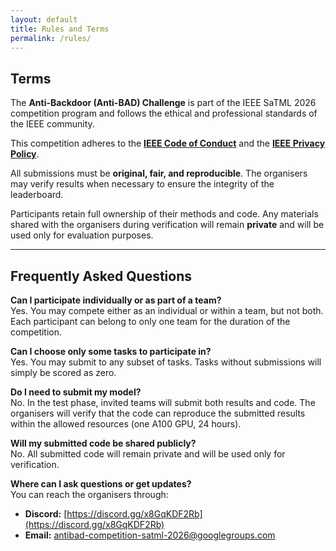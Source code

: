 ```yaml
---
layout: default
title: Rules and Terms
permalink: /rules/
---
```


## Terms

The **Anti-Backdoor (Anti-BAD) Challenge** is part of the IEEE SaTML 2026 competition program and follows the ethical and professional standards of the IEEE community.

This competition adheres to the [**IEEE Code of Conduct**](https://www.ieee.org/content/dam/ieee-org/ieee/web/org/about/ieee_code_of_conduct.pdf) and the [**IEEE Privacy Policy**](https://privacy.ieee.org/policies).

All submissions must be **original, fair, and reproducible**. The organisers may verify results when necessary to ensure the integrity of the leaderboard.

Participants retain full ownership of their methods and code. Any materials shared with the organisers during verification will remain **private** and will be used only for evaluation purposes.

---

## Frequently Asked Questions

**Can I participate individually or as part of a team?**  
Yes. You may compete either as an individual or within a team, but not both. Each participant can belong to only one team for the duration of the competition.

**Can I choose only some tasks to participate in?**  
Yes. You may submit to any subset of tasks. Tasks without submissions will simply be scored as zero.

**Do I need to submit my model?**  
No. In the test phase, invited teams will submit both results and code. The organisers will verify that the code can reproduce the submitted results within the allowed resources (one A100 GPU, 24 hours).

**Will my submitted code be shared publicly?**  
No. All submitted code will remain private and will be used only for verification.

**Where can I ask questions or get updates?**  
You can reach the organisers through:

* **Discord:** [https://discord.gg/x8GqKDF2Rb](https://discord.gg/x8GqKDF2Rb)  
* **Email:** [antibad-competition-satml-2026@googlegroups.com](mailto:antibad-competition-satml-2026@googlegroups.com)